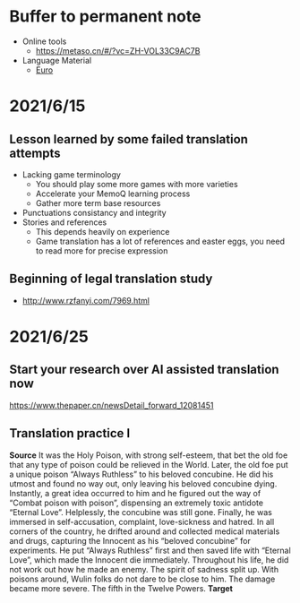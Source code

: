 # Buffer to permanent note
- Online tools
    - https://metaso.cn/#/?vc=ZH-VOL33C9AC7B
- Language Material
  - [Euro](https://webgate.ec.europa.eu/sr/search-speeches)

# 2021/6/15
## Lesson learned by some failed translation attempts
- Lacking game terminology
  - You should play some more games with more varieties
  - Accelerate your MemoQ learning process
  - Gather more term base resources
- Punctuations consistancy and integrity
- Stories and references
  - This depends heavily on experience
  - Game translation has a lot of references and easter eggs, you need to read more for precise expression


## Beginning of legal translation study
- http://www.rzfanyi.com/7969.html

# 2021/6/25
## Start your research over AI assisted translation now
https://www.thepaper.cn/newsDetail_forward_12081451

## Translation practice I
**Source**
It was the Holy Poison, with strong self-esteem, that bet the old foe that any type of poison could be relieved in the World. Later, the old foe put a unique poison “Always Ruthless” to his beloved concubine. He did his utmost and found no way out, only leaving his beloved concubine dying. Instantly, a great idea occurred to him and he figured out the way of “Combat poison with poison”, dispensing an extremely toxic antidote “Eternal Love”. Helplessly, the concubine was still gone. Finally, he was immersed in self-accusation, complaint, love-sickness and hatred. In all corners of the country, he drifted around and collected medical materials and drugs, capturing the Innocent as his “beloved concubine” for experiments. He put “Always Ruthless” first and then saved life with “Eternal Love”, which made the Innocent die immediately. Throughout his life, he did not work out how he made an enemy. The spirit of sadness split up. With poisons around, Wulin folks do not dare to be close to him. The damage became more severe. The fifth in the Twelve Powers.
**Target**